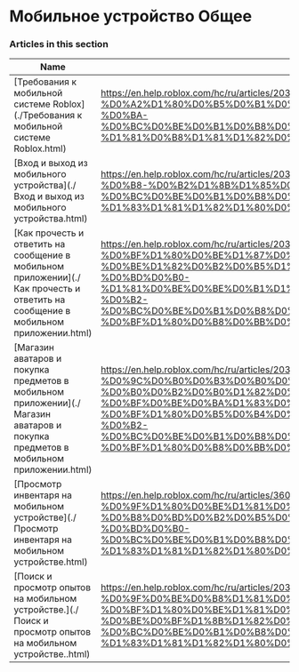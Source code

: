 # Мобильное устройство Общее  
### Articles in this section
Name|URL
-|-
[Требования к мобильной системе Roblox](./Требования к мобильной системе Roblox.html) |https://en.help.roblox.com/hc/ru/articles/203625474-%D0%A2%D1%80%D0%B5%D0%B1%D0%BE%D0%B2%D0%B0%D0%BD%D0%B8%D1%8F-%D0%BA-%D0%BC%D0%BE%D0%B1%D0%B8%D0%BB%D1%8C%D0%BD%D0%BE%D0%B9-%D1%81%D0%B8%D1%81%D1%82%D0%B5%D0%BC%D0%B5-Roblox
[Вход и выход из мобильного устройства](./Вход и выход из мобильного устройства.html) |https://en.help.roblox.com/hc/ru/articles/203313450-%D0%92%D1%85%D0%BE%D0%B4-%D0%B8-%D0%B2%D1%8B%D1%85%D0%BE%D0%B4-%D0%B8%D0%B7-%D0%BC%D0%BE%D0%B1%D0%B8%D0%BB%D1%8C%D0%BD%D0%BE%D0%B3%D0%BE-%D1%83%D1%81%D1%82%D1%80%D0%BE%D0%B9%D1%81%D1%82%D0%B2%D0%B0
[Как прочесть и ответить на сообщение в мобильном приложении](./Как прочесть и ответить на сообщение в мобильном приложении.html) |https://en.help.roblox.com/hc/ru/articles/203313550-%D0%9A%D0%B0%D0%BA-%D0%BF%D1%80%D0%BE%D1%87%D0%B5%D1%81%D1%82%D1%8C-%D0%B8-%D0%BE%D1%82%D0%B2%D0%B5%D1%82%D0%B8%D1%82%D1%8C-%D0%BD%D0%B0-%D1%81%D0%BE%D0%BE%D0%B1%D1%89%D0%B5%D0%BD%D0%B8%D0%B5-%D0%B2-%D0%BC%D0%BE%D0%B1%D0%B8%D0%BB%D1%8C%D0%BD%D0%BE%D0%BC-%D0%BF%D1%80%D0%B8%D0%BB%D0%BE%D0%B6%D0%B5%D0%BD%D0%B8%D0%B8
[Магазин аватаров и покупка предметов в мобильном приложении](./Магазин аватаров и покупка предметов в мобильном приложении.html) |https://en.help.roblox.com/hc/ru/articles/203313500-%D0%9C%D0%B0%D0%B3%D0%B0%D0%B7%D0%B8%D0%BD-%D0%B0%D0%B2%D0%B0%D1%82%D0%B0%D1%80%D0%BE%D0%B2-%D0%B8-%D0%BF%D0%BE%D0%BA%D1%83%D0%BF%D0%BA%D0%B0-%D0%BF%D1%80%D0%B5%D0%B4%D0%BC%D0%B5%D1%82%D0%BE%D0%B2-%D0%B2-%D0%BC%D0%BE%D0%B1%D0%B8%D0%BB%D1%8C%D0%BD%D0%BE%D0%BC-%D0%BF%D1%80%D0%B8%D0%BB%D0%BE%D0%B6%D0%B5%D0%BD%D0%B8%D0%B8
[Просмотр инвентаря на мобильном устройстве](./Просмотр инвентаря на мобильном устройстве.html) |https://en.help.roblox.com/hc/ru/articles/360000344426-%D0%9F%D1%80%D0%BE%D1%81%D0%BC%D0%BE%D1%82%D1%80-%D0%B8%D0%BD%D0%B2%D0%B5%D0%BD%D1%82%D0%B0%D1%80%D1%8F-%D0%BD%D0%B0-%D0%BC%D0%BE%D0%B1%D0%B8%D0%BB%D1%8C%D0%BD%D0%BE%D0%BC-%D1%83%D1%81%D1%82%D1%80%D0%BE%D0%B9%D1%81%D1%82%D0%B2%D0%B5
[Поиск и просмотр опытов на мобильном устройстве.](./Поиск и просмотр опытов на мобильном устройстве..html) |https://en.help.roblox.com/hc/ru/articles/203313460-%D0%9F%D0%BE%D0%B8%D1%81%D0%BA-%D0%B8-%D0%BF%D1%80%D0%BE%D1%81%D0%BC%D0%BE%D1%82%D1%80-%D0%BE%D0%BF%D1%8B%D1%82%D0%BE%D0%B2-%D0%BD%D0%B0-%D0%BC%D0%BE%D0%B1%D0%B8%D0%BB%D1%8C%D0%BD%D0%BE%D0%BC-%D1%83%D1%81%D1%82%D1%80%D0%BE%D0%B9%D1%81%D1%82%D0%B2%D0%B5-